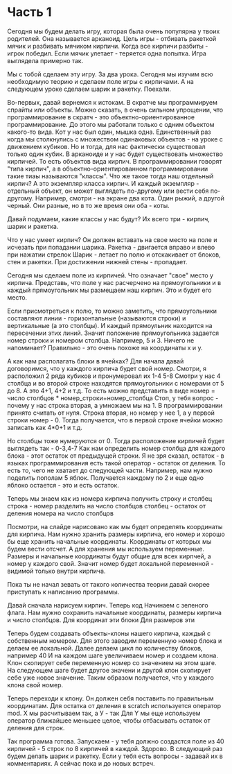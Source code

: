 # Часть 1

Сегодня мы будем делать игру, которая была очень популярна у твоих родителей. Она называется арканоид. Цель игры - отбивать ракеткой мячик и разбивать мячиком кирпичи. Когда все кирпичи разбиты - игрок победил. Если мячик улетает - теряется одна попытка. Игра выглядела примерно так. 

Мы с тобой сделаем эту игру. За два урока. Сегодня мы изучим всю необходимую теорию и сделаем поле игры с кирпичами. А на следующем уроке сделаем шарик и ракетку. Поехали. 

Во-первых, давай вернемся к истокам. В скратче мы программируем спрайты или объекты. Можно сказать, в очень сильном упрощении, что программирование в скратч - это объектно-ориентированное программирование. До этого мы работали только с одним объектом какого-то вида. Кот у нас был один, мышка одна. Единственный раз когда мы столкнулись с множеством одинаковых объектов - на уроке с движением кубиков. Но и тогда, для нас фактически существовал только один кубик. В арканоиде и у нас будет существовать множество кирпичей. То есть объектов вида кирпич. В программировании говорят "типа кирпич", а в объектно-ориентированном программировании такие тиаы называются "классы". Что же такое тогда наш отдельный кирпич? А это экземпляр класса кирпич. И каждый экземпляр - отдельный объект, он может выглядеть по-другому или вести себя по-другому. Например, смотри - на экране два кота. Один рыжий, а другой черный. Они разные, но в то же время они оба - коты. 

Давай подумаем, какие классы у нас будут? Их всего три - кирпич, шарик и ракетка. 

Что у нас умеет кирпич? Он должен вставать на свое место на поле и исчезать при попадании шарика. 
Ракетка - двигается вправо и влево при нажатии стрелок
Шарик - летает по полю и отскакивает от блоков, стен и ракетки. При достижении нижней стены - пропадает. 

Сегодня мы сделаем поле из кирпичей. Что означает "свое" место у кирпича. Представь, что поле у нас расчерчено на прямоугольники и в каждый прямоугольник мы размещаем наш кирпич. Это и будет его место. 

Если присмотреться к полю, то можно заметить, что прямоугольники составляют линии - горизонтальные (называются строки) и вертикальные (а это столбцы). И каждый прямоульник находится на пересечении этих линий. Значит положение прямоугольника задается номер строки и номером столбца. Например, 5 и 3. Ничего не напоминает? Правильно - это очень похоже на координаты x и y. 

А как нам располагать блоки в ячейках? Для начала давай договоримся, что у каждого кирпича будет свой номер. Смотри, я расположил 2 ряда кубиков и пронумеровал их 
1-4
5-8
Смотри у нас 4 столбца и во второй строке находятся прямоугольники с номерами от 5 до 8. А это 4+1, 4+2 и т.д. 
То есть можно представить в виде номер = число столбцов * номер_строки+номер_столбца
Стоп, у тебя вопрос - почему у нас строка вторая, а умножаем мы на 1. В программировании принято считать от нуля. Строка вторая, но номер у нее 1, а у первой строки номер - 0. Тогда получается, что в первой строке ячейки можно записать как 4*0+1 и т.д.

Но столбцы тоже нумеруются от 0. Тогда расположение кирпичей будет выглядеть так - 0-3,4-7
Как нам определить номер столбца для каждого блока - этот остаток от предыдущей строки. Я не зря сказал, остаток - в языках программирования есть такой оператор - остаток от деления. То есть то, чего не хватает до следующей части. Например, нам нужно поделить пополам 5 яблок. Получается каждому по 2 и еще одно яблоко остается - это и есть остаток. 

Теперь мы знаем как из номера кирпича получить строку и столбец 
строка - номер разделить на число столбцов
столбец - остаток от деления номера на число столбцов

Посмотри, на слайде нарисовано как мы будет определять координаты для кирпича. 
Нам нужно хранить размеры кирпича, его номер и хорошо бы еще хранить начальные координаты. Координаты от которых мы будем вести отсчет. А для хранения мы используем переменные. Размеры и начальные координаты будут общие для всех кирпчей, а номер у каждого свой. Значит номер будет локальной переменной - видимой только внутри кирпича. 

Пока ты не начал зевать от такого количества теории давай скорее приступать к написанию программы.

Давай сначала нарисуем кирпич. 
Теперь код
Начинаем с зеленого флага. 
Нам нужно сохранить начальные координаты, размеры кирпича и число столбцов. 
Для координат эти блоки
Для размеров эти

Теперь будем создавать объекты-клоны нашего кирпича, каждый с собственным номером. 
Для этого заводим переменную номер блока и делаем ее локальной. 
Далее делаем цикл по количеству блоков, например 40
И на каждом шаге увеличиваем номер и создаем клона. Клон скопирует себе переменную номер со значением на этом шаге. На следующем шаге будет другое значени и другой клон скопирует себе уже новое значение. Таким образом получается, что у каждого клона свой номер. 

Теперь переходи к клону. Он должен себя поставить по правильным координатам. Для остатка от деления в scratch используется оператор mod. 
X мы расчитываем так, а У - так 
Для Y мы еще используем оператор ближайшее меньшее целое, чтобы отбасывать остаток от деления для строк. 

Так программа готова. Запускаем - у тебя должно создастся поле из 40 кирпичей - 5 строк по 8 кирпичей в каждой. 
Здорово. В следующий раз будем делать шарик и ракетку. 
Если у тебя есть вопросы - задавай их в комментариях. А сейчас пока и до новых встреч. 
